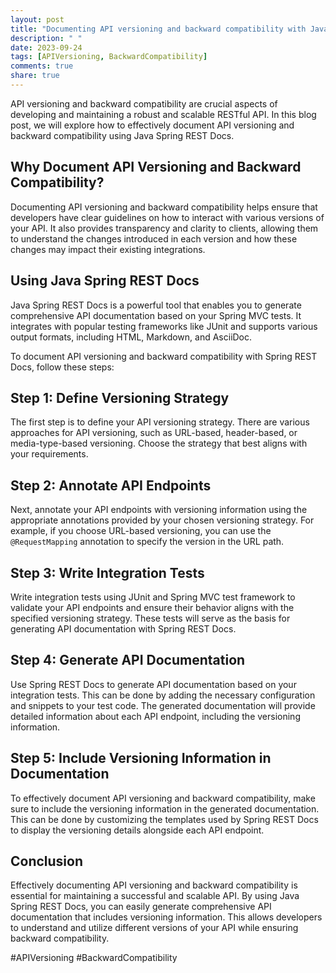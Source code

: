 ```yaml
---
layout: post
title: "Documenting API versioning and backward compatibility with Java Spring REST Docs"
description: " "
date: 2023-09-24
tags: [APIVersioning, BackwardCompatibility]
comments: true
share: true
---
```


API versioning and backward compatibility are crucial aspects of developing and maintaining a robust and scalable RESTful API. In this blog post, we will explore how to effectively document API versioning and backward compatibility using Java Spring REST Docs.

## Why Document API Versioning and Backward Compatibility?

Documenting API versioning and backward compatibility helps ensure that developers have clear guidelines on how to interact with various versions of your API. It also provides transparency and clarity to clients, allowing them to understand the changes introduced in each version and how these changes may impact their existing integrations.

## Using Java Spring REST Docs

Java Spring REST Docs is a powerful tool that enables you to generate comprehensive API documentation based on your Spring MVC tests. It integrates with popular testing frameworks like JUnit and supports various output formats, including HTML, Markdown, and AsciiDoc.

To document API versioning and backward compatibility with Spring REST Docs, follow these steps:

## Step 1: Define Versioning Strategy

The first step is to define your API versioning strategy. There are various approaches for API versioning, such as URL-based, header-based, or media-type-based versioning. Choose the strategy that best aligns with your requirements.

## Step 2: Annotate API Endpoints

Next, annotate your API endpoints with versioning information using the appropriate annotations provided by your chosen versioning strategy. For example, if you choose URL-based versioning, you can use the `@RequestMapping` annotation to specify the version in the URL path.

## Step 3: Write Integration Tests

Write integration tests using JUnit and Spring MVC test framework to validate your API endpoints and ensure their behavior aligns with the specified versioning strategy. These tests will serve as the basis for generating API documentation with Spring REST Docs.

## Step 4: Generate API Documentation

Use Spring REST Docs to generate API documentation based on your integration tests. This can be done by adding the necessary configuration and snippets to your test code. The generated documentation will provide detailed information about each API endpoint, including the versioning information.

## Step 5: Include Versioning Information in Documentation

To effectively document API versioning and backward compatibility, make sure to include the versioning information in the generated documentation. This can be done by customizing the templates used by Spring REST Docs to display the versioning details alongside each API endpoint.

## Conclusion

Effectively documenting API versioning and backward compatibility is essential for maintaining a successful and scalable API. By using Java Spring REST Docs, you can easily generate comprehensive API documentation that includes versioning information. This allows developers to understand and utilize different versions of your API while ensuring backward compatibility.

#APIVersioning #BackwardCompatibility